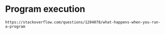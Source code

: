 # Program execution
	https://stackoverflow.com/questions/1204078/what-happens-when-you-run-a-program